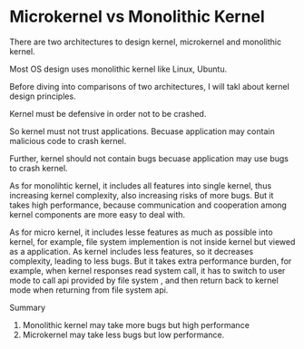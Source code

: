 # Microkernel vs Monolithic Kernel

There are two architectures to design kernel, microkernel and monolithic kernel. 

Most OS design uses monolithic kernel like Linux, Ubuntu. 

Before diving into comparisons of two architectures, I will takl about kernel design principles. 

Kernel must be defensive in order not to be crashed. 

So kernel must not trust applications. Becuase application may contain malicious code to crash kernel. 

Further, kernel should not contain bugs becuase application may use bugs to crash kernel. 

As for monolihtic kernel, it includes all features into single kernel, thus increasing kernel complexity, also increasing risks of more bugs. But it takes high performance, because communication and cooperation among kernel components are more easy to deal with. 

As for micro kernel, it includes lesse features as much as possible into kernel, for example, file system implemention is not inside kernel but viewed as a application. As kernel includes less features, so it decreases complexity, leading to less bugs. But it takes extra performance burden, for example, when kernel responses read system call, it has to switch to user mode to  call api provided by file system , and then return back to kernel mode when returning from file system api. 

Summary 

1. Monolithic kernel may take more bugs but high performance
2. Microkernel may take less bugs but low performance. 

